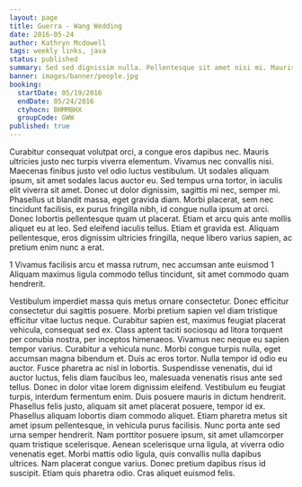 ```yaml
---
layout: page
title: Guerra - Wang Wedding
date: 2016-05-24
author: Kathryn Mcdowell
tags: weekly links, java
status: published
summary: Sed sed dignissim nulla. Pellentesque sit amet nisi mi. Mauris.
banner: images/banner/people.jpg
booking:
  startDate: 05/19/2016
  endDate: 05/24/2016
  ctyhocn: BHMMBHX
  groupCode: GWW
published: true
---
```

Curabitur consequat volutpat orci, a congue eros dapibus nec. Mauris ultricies justo nec turpis viverra elementum. Vivamus nec convallis nisi. Maecenas finibus justo vel odio luctus vestibulum. Ut sodales aliquam ipsum, sit amet sodales lacus auctor eu. Sed tempus urna tortor, in iaculis elit viverra sit amet. Donec ut dolor dignissim, sagittis mi nec, semper mi. Phasellus ut blandit massa, eget gravida diam. Morbi placerat, sem nec tincidunt facilisis, ex purus fringilla nibh, id congue nulla ipsum at orci. Donec lobortis pellentesque quam ut placerat. Etiam et arcu quis ante mollis aliquet eu at leo. Sed eleifend iaculis tellus. Etiam et gravida est. Aliquam pellentesque, eros dignissim ultricies fringilla, neque libero varius sapien, ac pretium enim nunc a erat.

1 Vivamus facilisis arcu et massa rutrum, nec accumsan ante euismod
1 Aliquam maximus ligula commodo tellus tincidunt, sit amet commodo quam hendrerit.

Vestibulum imperdiet massa quis metus ornare consectetur. Donec efficitur consectetur dui sagittis posuere. Morbi pretium sapien vel diam tristique efficitur vitae luctus neque. Curabitur sapien est, maximus feugiat placerat vehicula, consequat sed ex. Class aptent taciti sociosqu ad litora torquent per conubia nostra, per inceptos himenaeos. Vivamus nec neque eu sapien tempor varius. Curabitur a vehicula nunc. Morbi congue turpis nulla, eget accumsan magna bibendum et. Duis ac eros tortor. Nulla tempor id odio eu auctor. Fusce pharetra ac nisl in lobortis.
Suspendisse venenatis, dui id auctor luctus, felis diam faucibus leo, malesuada venenatis risus ante sed tellus. Donec in dolor vitae lorem dignissim eleifend. Vestibulum eu feugiat turpis, interdum fermentum enim. Duis posuere mauris in dictum hendrerit. Phasellus felis justo, aliquam sit amet placerat posuere, tempor id ex. Phasellus aliquam lobortis diam commodo aliquet. Etiam pharetra metus sit amet ipsum pellentesque, in vehicula purus facilisis. Nunc porta ante sed urna semper hendrerit. Nam porttitor posuere ipsum, sit amet ullamcorper quam tristique scelerisque. Aenean scelerisque urna ligula, at viverra odio venenatis eget. Morbi mattis odio ligula, quis convallis nulla dapibus ultrices. Nam placerat congue varius. Donec pretium dapibus risus id suscipit. Etiam quis pharetra odio. Cras aliquet euismod felis.
